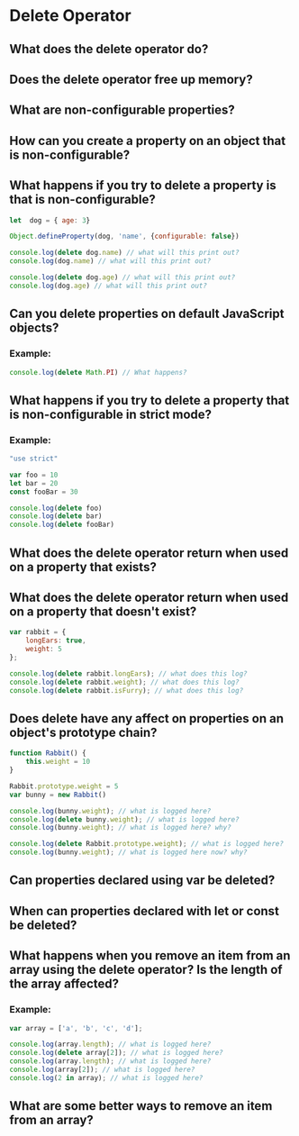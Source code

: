 # Delete Operator

## What does the delete operator do?

## Does the delete operator free up memory?

## What are non-configurable properties?

## How can you create a property on an object that is non-configurable?

## What happens if you try to delete a property is that is non-configurable?

```javascript
let  dog = { age: 3}

Object.defineProperty(dog, 'name', {configurable: false})

console.log(delete dog.name) // what will this print out?
console.log(dog.name) // what will this print out?

console.log(delete dog.age) // what will this print out?
console.log(dog.age) // what will this print out?
```

## Can you delete properties on default JavaScript objects? 

### Example:
```javascript
console.log(delete Math.PI) // What happens?
```

## What happens if you try to delete a property that is non-configurable in strict mode?

### Example:
```javascript
"use strict"

var foo = 10
let bar = 20
const fooBar = 30

console.log(delete foo)
console.log(delete bar)
console.log(delete fooBar)
```

## What does the delete operator return when used on a property that exists?

## What does the delete operator return when used on a property that doesn't exist?
```javascript
var rabbit = {
    longEars: true,
    weight: 5
};

console.log(delete rabbit.longEars); // what does this log?
console.log(delete rabbit.weight); // what does this log?
console.log(delete rabbit.isFurry); // what does this log?
```

## Does delete have any affect on properties on an object's prototype chain?
```javascript
function Rabbit() {
    this.weight = 10
}

Rabbit.prototype.weight = 5
var bunny = new Rabbit()

console.log(bunny.weight); // what is logged here?
console.log(delete bunny.weight); // what is logged here?
console.log(bunny.weight); // what is logged here? why?

console.log(delete Rabbit.prototype.weight); // what is logged here?
console.log(bunny.weight); // what is logged here now? why?
```

## Can properties declared using var be deleted?

## When can properties declared with let or const be deleted?

## What happens when you remove an item from an array using the delete operator? Is the length of the array affected?

### Example:
```javascript
var array = ['a', 'b', 'c', 'd'];

console.log(array.length); // what is logged here?
console.log(delete array[2]); // what is logged here?
console.log(array.length); // what is logged here?
console.log(array[2]); // what is logged here?
console.log(2 in array); // what is logged here?
```

## What are some better ways to remove an item from an array? 